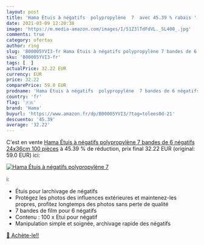 ```yaml
---
layout: post
title: 'Hama Étuis à négatifs  polypropylène  7  avec 45.39 % rabais '
date: 2021-03-09 12:20:38
image: 'https://m.media-amazon.com/images/I/51Z3lTdFdVL._SL400_.jpg'
comments: true
category: ofertas
author: ring
slug: 'B00005YVI3-fr Hama Étuis à négatifs polypropylène 7 bandes de 6 négatifs...'
sku: 'B00005YVI3-fr'
tags: [  ]
actualPrice: 32.22 EUR
currency: EUR
price: 32.22
comparePrice: 59.0 EUR
prodname: 'Hama Étuis à négatifs  polypropylène  7 bandes de 6 négatifs  24x36cm  100 pièces'
country: 'fr'
flag: '🇫🇷'
brand: 'Hama'
buyurl: 'https://www.amazon.fr/dp/B00005YVI3/?tag=tolees0d-21'
descuento: '45.39'
average: '32.22'
---
```


C'est en vente [Hama Étuis à négatifs  polypropylène  7 bandes de 6 négatifs  24x36cm  100 pièces](https://www.amazon.fr/dp/B00005YVI3/?tag=tolees0d-21)  à  45.39 % de réduction, prix final  32.22 EUR (original: 59.0 EUR) ici:

[![Hama Étuis à négatifs  polypropylène  7 ](https://m.media-amazon.com/images/I/51Z3lTdFdVL._SL400_.jpg)](https://www.amazon.fr/dp/B00005YVI3/?tag=tolees0d-21)

ℹ️:

- Étuis pour larchivage de négatifs
- Protégez les photos des influences extérieures et maintenez-les propres, profitez longtemps des photos sans perte de qualité
- 7 bandes de film pour 6 négatifs
- Contenu : 100 x Etui pour négatif
- Manipulation simple et soignée, archivage rapide des négatifs

[🛒 Achète-le!!](https://www.amazon.fr/dp/B00005YVI3/?tag=tolees0d-21)
